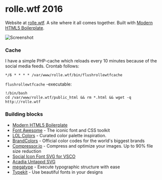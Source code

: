 # rolle.wtf 2016

Website at [rolle.wtf](http://rolle.wtf). A site where it all comes together. Built with [Modern HTML5 Boilerplate](https://github.com/ronilaukkarinen/modern-html5-boilerplate).

![](https://dl.dropboxusercontent.com/u/18447700/rollewtf16-screenshot.png "Screenshot")

### Cache

I have a simple PHP-cache which reloads every 10 minutes because of the social media feeds. Crontab follows:

````
*/6 * * * * /var/www/rolle.wtf/bin/flushrollewtfcache
````

`flushrollewtfcache` -executable:

````
!/bin/bash
cd /var/www/rolle.wtf/public_html && rm *.html && wget -q http://rolle.wtf
````

### Building blocks

* [Modern HTML5 Boilerplate](https://github.com/ronilaukkarinen/modern-html5-boilerplate)
* [Font Awesome](http://fortawesome.github.io/Font-Awesome/) - The iconic font and CSS toolkit
* [LOL Colors](http://www.lolcolors.com/) - Curated color palette inspiration.
* [BrandColors](http://brandcolors.net/) - Official color codes for the world's biggest brands
* [Compressor.io](https://compressor.io/) - Compress and optimize your images. Up to 90% file size reduction
* [Social Icon Font SVG for VSCO](https://github.com/tombryan/social-icon-font/)
* [Acadia Untappd SVG](https://github.com/gesteves/acadia/tree/master/source/svg)
* [megatype](https://github.com/StudioThick/megatype) - Execute typographic structure with ease
* [Typekit](https://typekit.com/) - Use beautiful fonts in your designs
